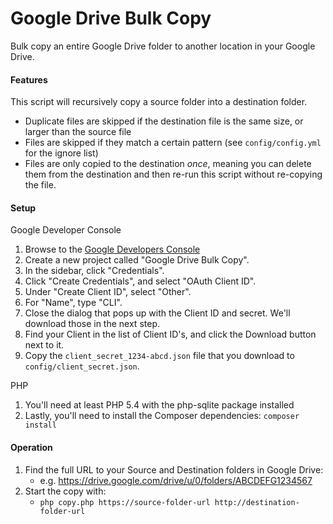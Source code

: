 Google Drive Bulk Copy
======================

Bulk copy an entire Google Drive folder to another location in your Google Drive.

#### Features

This script will recursively copy a source folder into a destination folder.

* Duplicate files are skipped if the destination file is the same size, or larger than the source file
* Files are skipped if they match a certain pattern (see `config/config.yml` for the ignore list)
* Files are only copied to the destination *once*, meaning you can delete them from the destination and then re-run this script without re-copying the file.

#### Setup

Google Developer Console

1. Browse to the [Google Developers Console](https://console.developers.google.com)
1. Create a new project called "Google Drive Bulk Copy".
1. In the sidebar, click "Credentials".
1. Click "Create Credentials", and select "OAuth Client ID".
1. Under "Create Client ID", select "Other".
1. For "Name", type "CLI".
1. Close the dialog that pops up with the Client ID and secret. We'll download those in the next step.
1. Find your Client in the list of Client ID's, and click the Download button next to it.
1. Copy the `client_secret_1234-abcd.json` file that you download to `config/client_secret.json`.

PHP

1. You'll need at least PHP 5.4 with the php-sqlite package installed
1. Lastly, you'll need to install the Composer dependencies: `composer install`

#### Operation

1. Find the full URL to your Source and Destination folders in Google Drive:
    * e.g. https://drive.google.com/drive/u/0/folders/ABCDEFG1234567
1. Start the copy with:
    * `php copy.php https://source-folder-url http://destination-folder-url`
